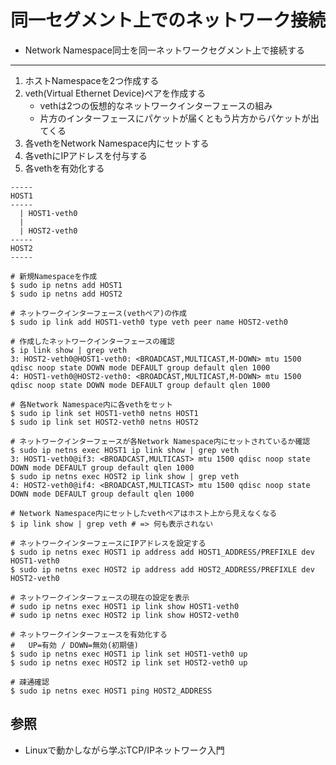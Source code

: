 # 同一セグメント上でのネットワーク接続
- Network Namespace同士を同一ネットワークセグメント上で接続する

---

1. ホストNamespaceを2つ作成する
2. veth(Virtual Ethernet Device)ペアを作成する
    - vethは2つの仮想的なネットワークインターフェースの組み
    - 片方のインターフェースにパケットが届くともう片方からパケットが出てくる
3. 各vethをNetwork Namespace内にセットする
4. 各vethにIPアドレスを付与する
5. 各vethを有効化する

```
-----
HOST1
-----
  | HOST1-veth0
  |
  | HOST2-veth0
-----
HOST2
-----
```

```
# 新規Namespaceを作成
$ sudo ip netns add HOST1
$ sudo ip netns add HOST2

# ネットワークインターフェース(vethペア)の作成
$ sudo ip link add HOST1-veth0 type veth peer name HOST2-veth0

# 作成したネットワークインターフェースの確認
$ ip link show | grep veth
3: HOST2-veth0@HOST1-veth0: <BROADCAST,MULTICAST,M-DOWN> mtu 1500 qdisc noop state DOWN mode DEFAULT group default qlen 1000
4: HOST1-veth0@HOST2-veth0: <BROADCAST,MULTICAST,M-DOWN> mtu 1500 qdisc noop state DOWN mode DEFAULT group default qlen 1000

# 各Network Namespace内に各vethをセット
$ sudo ip link set HOST1-veth0 netns HOST1
$ sudo ip link set HOST2-veth0 netns HOST2

# ネットワークインターフェースが各Network Namespace内にセットされているか確認
$ sudo ip netns exec HOST1 ip link show | grep veth
3: HOST1-veth0@if3: <BROADCAST,MULTICAST> mtu 1500 qdisc noop state DOWN mode DEFAULT group default qlen 1000
$ sudo ip netns exec HOST2 ip link show | grep veth
4: HOST2-veth0@if4: <BROADCAST,MULTICAST> mtu 1500 qdisc noop state DOWN mode DEFAULT group default qlen 1000

# Network Namespace内にセットしたvethペアはホスト上から見えなくなる
$ ip link show | grep veth # => 何も表示されない

# ネットワークインターフェースにIPアドレスを設定する
$ sudo ip netns exec HOST1 ip address add HOST1_ADDRESS/PREFIXLE dev HOST1-veth0
$ sudo ip netns exec HOST2 ip address add HOST2_ADDRESS/PREFIXLE dev HOST2-veth0

# ネットワークインターフェースの現在の設定を表示
# sudo ip netns exec HOST1 ip link show HOST1-veth0
# sudo ip netns exec HOST2 ip link show HOST2-veth0

# ネットワークインターフェースを有効化する
#   UP=有効 / DOWN=無効(初期値)
$ sudo ip netns exec HOST1 ip link set HOST1-veth0 up
$ sudo ip netns exec HOST2 ip link set HOST2-veth0 up

# 疎通確認
$ sudo ip netns exec HOST1 ping HOST2_ADDRESS
```

## 参照
- Linuxで動かしながら学ぶTCP/IPネットワーク入門
